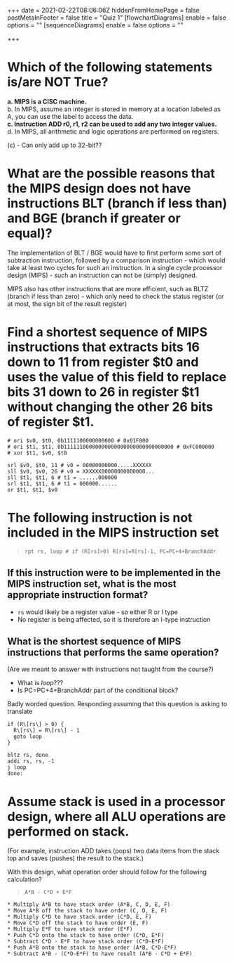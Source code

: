 +++
date = 2021-02-22T08:06:06Z
hiddenFromHomePage = false
postMetaInFooter = false
title = "Quiz 1"
[flowchartDiagrams]
enable = false
options = ""
[sequenceDiagrams]
enable = false
options = ""

+++
# Which of the following statements is/are NOT True?

**a. MIPS is a CISC machine.**  
b. In MIPS, assume an integer is stored in memory at a location labeled as A, you can use the label to access the data.  
**c. Instruction ADD r0, r1, r2 can be used to add any two integer values.**  
d. In MIPS, all arithmetic and logic operations are performed on registers.

(c) - Can only add up to 32-bit??

# What are the possible reasons that the MIPS design does not have instructions BLT (branch if less than) and BGE (branch if greater or equal)?

The implementation of BLT / BGE would have to first perform some sort of subtraction instruction, followed by a comparison instruction - which would take at least two cycles for such an instruction. In a single cycle processor design (MIPS) - such an instruction can not be (simply) designed.

MIPS also has other instructions that are more efficient, such as BLTZ (branch if less than zero) - which only need to check the status register (or at most, the sign bit of the result register)

# Find a shortest sequence of MIPS instructions that extracts bits 16 down to 11 from register $t0 and uses the value of this field to replace bits 31 down to 26 in register $t1 without changing the other 26 bits of register $t1.

``` 
# ori $v0, $t0, 0b1111100000000000 # 0x01F800
# ori $t1, $t1, 0b11111100000000000000000000000000000 # 0xFC000000
# xor $t1, $v0, $t0

srl $v0, $t0, 11 # v0 = 00000000000.....XXXXXX
sll $v0, $v0, 26 # v0 = XXXXXX00000000000000...
sll $t1, $t1, 6 # t1 = ......000000
srl $t1, $t1, 6 # t1 = 000000......
or $t1, $t1, $v0
```

# The following instruction is not included in the MIPS instruction set

> `rpt rs, loop # if (R[rs]>0) R[rs]=R[rs]-1, PC=PC+4+BranchAddr`

## If this instruction were to be implemented in the MIPS instruction set, what is the most appropriate instruction format?

* `rs` would likely be a register value - so either R or I type
* No register is being affected, so it is therefore an I-type instruction

## What is the shortest sequence of MIPS instructions that performs the same operation?

(Are we meant to answer with instructions not taught from the course?)

* What is _loop_???
* Is PC=PC+4+BranchAddr part of the conditional block?

Badly worded question. Responding assuming that this question is asking to translate

    if (R\[rs\] > 0) {  
      R\[rs\] = R\[rs\] - 1  
      goto loop  
    }
    
    bltz rs, done  
    addi rs, rs, -1  
    j loop  
    done:

# Assume stack is used in a processor design, where all ALU operations are performed on stack.

(For example, instruction ADD takes (pops) two data items from the stack top and saves (pushes) the result to the stack.)

With this design, what operation order should follow for the following calculation?

> `A*B - C*D + E*F`

    * Multiply A*B to have stack order (A*B, C, D, E, F)
    * Move A*B off the stack to have order (C, D, E, F)
    * Multiply C*D to have stack order (C*D, E, F)
    * Move C*D off the stack to have order (E, F)
    * Multiply E*F to have stack order (E*F)
    * Push C*D onto the stack to have order (C*D, E*F)
    * Subtract C*D - E*F to have stack order (C*D-E*F)
    * Push A*B onto the stack to have order (A*B, C*D-E*F)
    * Subtract A*B - (C*D-E*F) to have result (A*B - C*D + E*F)